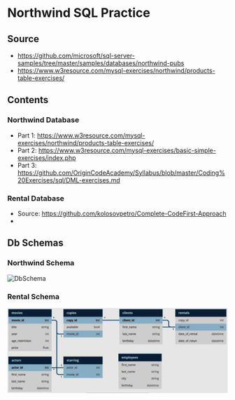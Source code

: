 # Northwind SQL Practice

## Source

- https://github.com/microsoft/sql-server-samples/tree/master/samples/databases/northwind-pubs
- https://www.w3resource.com/mysql-exercises/northwind/products-table-exercises/

## Contents

### Northwind Database

- Part 1: https://www.w3resource.com/mysql-exercises/northwind/products-table-exercises/
- Part 2: https://www.w3resource.com/mysql-exercises/basic-simple-exercises/index.php
- Part 3: https://github.com/OriginCodeAcademy/Syllabus/blob/master/Coding%20Exercises/sql/DML-exercises.md

### Rental Database
- Source: https://github.com/kolosovpetro/Complete-CodeFirst-Approach
- 

## Db Schemas

### Northwind Schema
![DbSchema](/nothwind_schema.png)

### Rental Schema
![DbSchema2](/rental_schema.jpg)